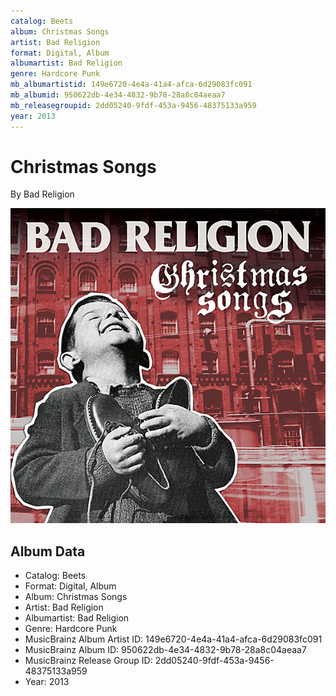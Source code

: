 ```yaml
---
catalog: Beets
album: Christmas Songs
artist: Bad Religion
format: Digital, Album
albumartist: Bad Religion
genre: Hardcore Punk
mb_albumartistid: 149e6720-4e4a-41a4-afca-6d29083fc091
mb_albumid: 950622db-4e34-4832-9b78-28a8c04aeaa7
mb_releasegroupid: 2dd05240-9fdf-453a-9456-48375133a959
year: 2013
---
```


# Christmas Songs

By Bad Religion

![](../../assets/beetscovers/Bad_Religion-Christmas_Songs.jpg)

## Album Data

- Catalog: Beets
- Format: Digital, Album
- Album: Christmas Songs
- Artist: Bad Religion
- Albumartist: Bad Religion
- Genre: Hardcore Punk
- MusicBrainz Album Artist ID: 149e6720-4e4a-41a4-afca-6d29083fc091
- MusicBrainz Album ID: 950622db-4e34-4832-9b78-28a8c04aeaa7
- MusicBrainz Release Group ID: 2dd05240-9fdf-453a-9456-48375133a959
- Year: 2013

